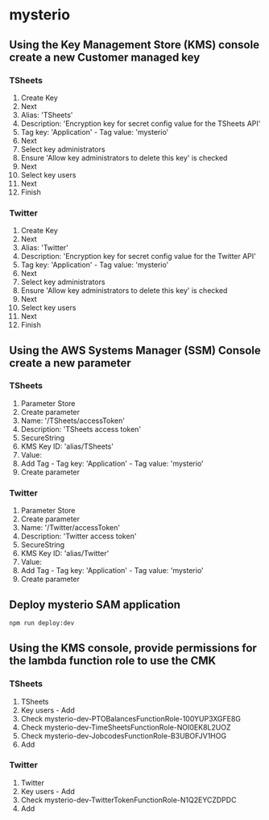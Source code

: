 # mysterio

## Using the Key Management Store (KMS) console create a new Customer managed key

### TSheets

1. Create Key
2. Next
3. Alias: 'TSheets'
4. Description: 'Encryption key for secret config value for the TSheets API'
5. Tag key: 'Application' - Tag value: 'mysterio'
6. Next
7. Select key administrators
8. Ensure 'Allow key administrators to delete this key' is checked
9. Next
10. Select key users
11. Next
12. Finish

### Twitter

1. Create Key
2. Next
3. Alias: 'Twitter'
4. Description: 'Encryption key for secret config value for the Twitter API'
5. Tag key: 'Application' - Tag value: 'mysterio'
6. Next
7. Select key administrators
8. Ensure 'Allow key administrators to delete this key' is checked
9. Next
10. Select key users
11. Next
12. Finish

## Using the AWS Systems Manager (SSM) Console create a new parameter

### TSheets

1. Parameter Store
2. Create parameter
3. Name: '/TSheets/accessToken'
4. Description: 'TSheets access token'
5. SecureString
6. KMS Key ID: 'alias/TSheets'
7. Value: <TSheets Access Token>
8. Add Tag - Tag key: 'Application' - Tag value: 'mysterio'
9. Create parameter

### Twitter

1. Parameter Store
2. Create parameter
3. Name: '/Twitter/accessToken'
4. Description: 'Twitter access token'
5. SecureString
6. KMS Key ID: 'alias/Twitter'
7. Value: <Twitter Access Token>
8. Add Tag - Tag key: 'Application' - Tag value: 'mysterio'
9. Create parameter

## Deploy mysterio SAM application

```bash
npm run deploy:dev
```

## Using the KMS console, provide permissions for the lambda function role to use the CMK

### TSheets

1. TSheets
2. Key users - Add
3. Check mysterio-dev-PTOBalancesFunctionRole-100YUP3XGFE8G
4. Check mysterio-dev-TimeSheetsFunctionRole-NOI0EK8L2UOZ
5. Check mysterio-dev-JobcodesFunctionRole-B3UBOFJV1HOG
6. Add

### Twitter

1. Twitter
2. Key users - Add
3. Check mysterio-dev-TwitterTokenFunctionRole-N1Q2EYCZDPDC
4. Add



<!-- In the API Gateway console

1. Select the API
2. Settings
3. Change Endpoint Type to Regional
4. Save Changes -->
